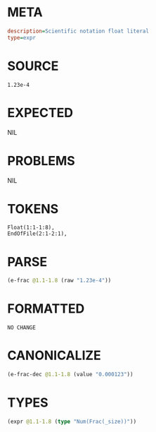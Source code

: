 # META
~~~ini
description=Scientific notation float literal
type=expr
~~~
# SOURCE
~~~roc
1.23e-4
~~~
# EXPECTED
NIL
# PROBLEMS
NIL
# TOKENS
~~~zig
Float(1:1-1:8),
EndOfFile(2:1-2:1),
~~~
# PARSE
~~~clojure
(e-frac @1.1-1.8 (raw "1.23e-4"))
~~~
# FORMATTED
~~~roc
NO CHANGE
~~~
# CANONICALIZE
~~~clojure
(e-frac-dec @1.1-1.8 (value "0.000123"))
~~~
# TYPES
~~~clojure
(expr @1.1-1.8 (type "Num(Frac(_size))"))
~~~
